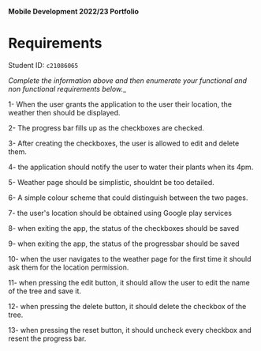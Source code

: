 **Mobile Development 2022/23 Portfolio**
# Requirements

Student ID: `c21086065`

_Complete the information above and then enumerate your functional and non functional requirements below.__

1- When the user grants the application to the user their location, the weather then should be displayed.

2- The progress bar fills up as the checkboxes are checked.

3- After creating the checkboxes, the user is allowed to edit and delete them.

4- the application should notify the user to water their plants when its 4pm.

5- Weather page should be simplistic, shouldnt be too detailed.

6- A simple colour scheme that could distinguish between the two pages.

7- the user's location should be obtained using Google play services 

8- when exiting the app, the status of the checkboxes should be saved

9- when exiting the app, the status of the progressbar should be saved

10- when the user navigates to the weather page for the first time it should ask them for the location permission.

11- when pressing the edit button, it should allow the user to edit the name of the tree and save it.

12- when pressing the delete button, it should delete the checkbox of the tree.

13- when pressing the reset button, it should uncheck every checkbox and resent the progress bar.

